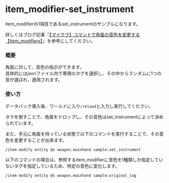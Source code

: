 # item_modifier-set_instrument
item_modifierの1項目であるset_instrumentのサンプルになります。

詳しくはブログ記事『[【マイクラ】コマンドで角笛の音色を変更する【item_modifiers】](https://natsumake.com/command_horn/)』を参考にしてください。

<h3>概要</h3>
角笛に対して、音色の指示ができます。<br>
具体的にはjsonファイル内で専用のタグを選択し、その中からランダムに1つの音が選ばれ、適用されます。

<h3>使い方</h3>

データパック導入後、ワールドに入り```/reload```と入力し実行してください。

タラを倒すことで、角笛をドロップし、その音色はset_instrumentによって決められています。

また、手元に角笛を持っている状態で以下のコマンドを実行することで、その音色を変更することが出来ます。

```copy
/item modify entity @s weapon.mainhand sample:set_instrument
```

以下のコマンドの場合は、参照するitem_modifierに音色を1種類しか指定していないタグを指定しているため、特定の音色に変化します。

```copy
/item modify entity @s weapon.mainhand sample:original_tag
```
